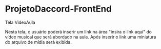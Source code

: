 # ProjetoDaccord-FrontEnd
Tela VideoAula

Nesta tela, o usuário poderá inserir um link na área "insira o link aqui" 
do vídeo musical que será abordado na aula. Após inserir o link
uma miniatura do arquivo de mídia será exibida.
